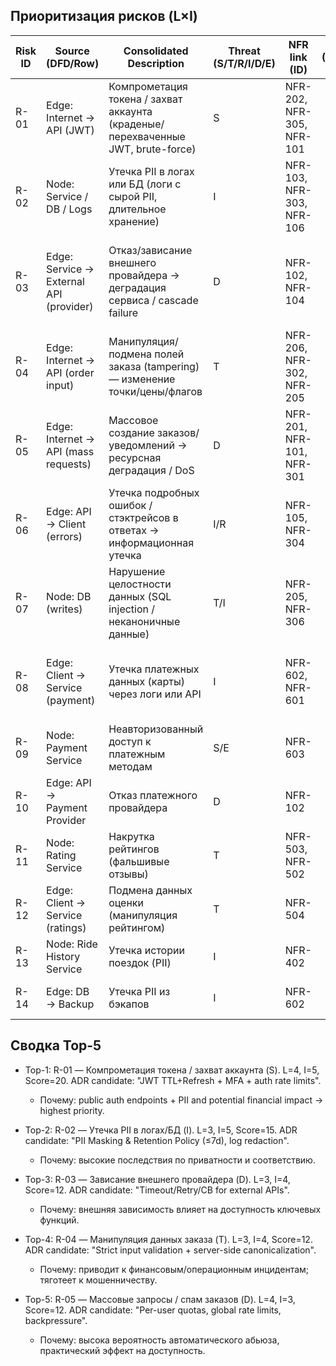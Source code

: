 ## Приоритизация рисков (L×I)


| Risk ID | Source (DFD/Row) | Consolidated Description | Threat (S/T/R/I/D/E) | NFR link (ID) | L (1-5) | Rationale-L | I (1-5) | Rationale-I | **Score (=L×I)** | Decision (Top-5?) | ADR candidate |
| ------- | ---------------- | ------------------------ | -------------------- | ------------- | ------: | ----------- | ------: | ----------- | ---------------: | ----------------- | ------------- |
| R-01 | Edge: Internet → API (JWT) | Компрометация токена / захват аккаунта (краденые/перехваченные JWT, brute-force) | S | NFR-202, NFR-305, NFR-101 | 4 | публичная поверхность, типовые векторы (phishing, token leak) | 5 | компрометация аккаунта → PII/неправильные заказы/платежи | 20 | 1 | JWT TTL+Refresh, MFA, rate-limit on auth endpoints |
| R-02 | Node: Service / DB / Logs | Утечка PII в логах или БД (логи с сырой PII, длительное хранение) | I | NFR-103, NFR-303, NFR-106 | 3 | возможен через ошибки/деплой/неправильное логирование | 5 | регуляторные и репутационные последствия, штрафы | 15 | 2 | PII masking, retention policy (≤7d), redact in logs |
| R-03 | Edge: Service → External API (provider) | Отказ/зависание внешнего провайдера → деградация сервиса / cascade failure | D | NFR-102, NFR-104 | 3 | внешний зависимый компонент, подвергается сбоям | 4 | потеря доступности части функционала (расчёт, доступность такси) | 12 | 3 | Timeouts≤2s, retry with jitter, circuit-breaker |
| R-04 | Edge: Internet → API (order input) | Манипуляция/подмена полей заказа (tampering) — изменение точки/цены/флагов | T | NFR-206, NFR-302, NFR-205 | 3 | публичные входы, возможна инъекция/изменение параметров | 4 | неверные заказы/финансовые ошибки, споры с водителем/клиентом | 12 | 4 | Strict input validation, server-side canonicalization, integrity checks |
| R-05 | Edge: Internet → API (mass requests) | Массовое создание заказов/уведомлений → ресурсная деградация / DoS | D | NFR-201, NFR-101, NFR-301 | 4 | автоматизированный абьюз (bots, scripts) возможен | 3 | ухудшение качества сервиса, задержки уведомлений/заказов | 12 | 5 | Global + per-user rate limits, backpressure, quotas |
| R-06 | Edge: API → Client (errors) | Утечка подробных ошибок / стэктрейсов в ответах → информационная утечка | I/R | NFR-105, NFR-304 | 2 | встречается при некорректной обработке исключений | 3 | раскрытие внутренней структуры, помогает атакующим | 6 | 7 | RFC7807 error responses, hide stack traces, correlation_id |
| R-07 | Node: DB (writes) | Нарушение целостности данных (SQL injection / неканоничные данные) | T/I | NFR-205, NFR-306 | 2 | уязвимости в валидации/ORM могут быть эксплуатированы | 4 | потеря целостности заказов/платежей, сложный откат | 8 | 6 | Parametrized queries, normalization, DB constraints |
| R-08 | Edge: Client → Service (payment) | Утечка платежных данных (карты) через логи или API | I | NFR-602, NFR-601 | 3 | Ошибки логирования/валидации возможны | 5 | Нарушение PCI DSS, финансовые потери, регуляторные штрафы | 15 | 2 | PII masking (карты), PCI DSS compliance | 
| R-09 | Node: Payment Service | Неавторизованный доступ к платежным методам | S/E | NFR-603 | 4 | Публичный API, высокий интерес злоумышленников | 4 | Финансовые потери, мошеннические операции | 16 | 1 | RBAC checks, MFA для платежных операций | 
| R-10 | Edge: API → Payment Provider | Отказ платежного провайдера | D | NFR-102 | 3 | Внешняя зависимость | 4 | Невозможность оплаты поездок | 12 | 5 | Circuit breaker, fallback payment methods | 
| R-11 | Node: Rating Service | Накрутка рейтингов (фальшивые отзывы) | T | NFR-503, NFR-502 | 4 | Простота создания фальшивых аккаунтов | 3 | Искажение репутации водителей | 12 | 6 | Rate limiting, phone verification | 
| R-12 | Edge: Client → Service (ratings) | Подмена данных оценки (манипуляция рейтингом) | T | NFR-504 | 3 | Возможна подмена параметров запроса | 3 | Искажение статистики водителей | 9 | 8 | Input validation, digital signatures | 
| R-13 | Node: Ride History Service | Утечка истории поездок (PII) | I | NFR-402 | 3 | Ошибки в ACL возможны | 4 | Нарушение приватности, GDPR штрафы | 12 | 4 | Strict RBAC, PII masking | 
| R-14 | Edge: DB → Backup | Утечка PII из бэкапов | I | NFR-602 | 2 | Низкая вероятность при правильных процессах | 5 | Критическое нарушение GDPR | 10 | 7 | Encryption at rest, access controls 

## Сводка Top-5

* Top-1: R-01 — Компрометация токена / захват аккаунта (S). L=4, I=5, Score=20. ADR candidate: "JWT TTL+Refresh + MFA + auth rate limits".
  - Почему: public auth endpoints + PII and potential financial impact → highest priority.

* Top-2: R-02 — Утечка PII в логах/БД (I). L=3, I=5, Score=15. ADR candidate: "PII Masking & Retention Policy (≤7d), log redaction".
  - Почему: высокие последствия по приватности и соответствию.

* Top-3: R-03 — Зависание внешнего провайдера (D). L=3, I=4, Score=12. ADR candidate: "Timeout/Retry/CB for external APIs".
  - Почему: внешняя зависимость влияет на доступность ключевых функций.

* Top-4: R-04 — Манипуляция данных заказа (T). L=3, I=4, Score=12. ADR candidate: "Strict input validation + server-side canonicalization".
  - Почему: приводит к финансовым/операционным инцидентам; тяготеет к мошенничеству.

* Top-5: R-05 — Массовые запросы / спам заказов (D). L=4, I=3, Score=12. ADR candidate: "Per-user quotas, global rate limits, backpressure".
  - Почему: высока вероятность автоматического абьюза, практический эффект на доступность.
